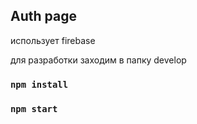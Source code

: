 ## Auth page

использует firebase

для разработки заходим в папку develop
### `npm install`
### `npm start`